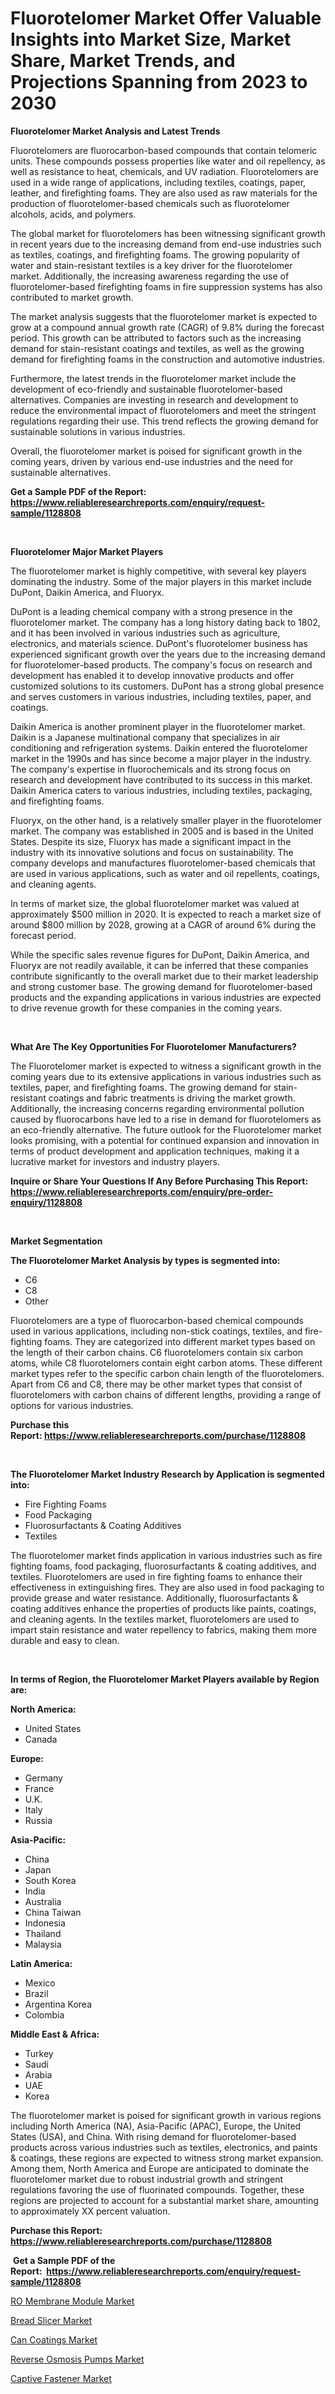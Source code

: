<p><h1>Fluorotelomer Market Offer Valuable Insights into Market Size, Market Share, Market Trends, and Projections Spanning from 2023 to 2030</h1></p><p><strong>Fluorotelomer Market Analysis and Latest Trends</strong></p>
<p><p>Fluorotelomers are fluorocarbon-based compounds that contain telomeric units. These compounds possess properties like water and oil repellency, as well as resistance to heat, chemicals, and UV radiation. Fluorotelomers are used in a wide range of applications, including textiles, coatings, paper, leather, and firefighting foams. They are also used as raw materials for the production of fluorotelomer-based chemicals such as fluorotelomer alcohols, acids, and polymers.</p><p>The global market for fluorotelomers has been witnessing significant growth in recent years due to the increasing demand from end-use industries such as textiles, coatings, and firefighting foams. The growing popularity of water and stain-resistant textiles is a key driver for the fluorotelomer market. Additionally, the increasing awareness regarding the use of fluorotelomer-based firefighting foams in fire suppression systems has also contributed to market growth.</p><p>The market analysis suggests that the fluorotelomer market is expected to grow at a compound annual growth rate (CAGR) of 9.8% during the forecast period. This growth can be attributed to factors such as the increasing demand for stain-resistant coatings and textiles, as well as the growing demand for firefighting foams in the construction and automotive industries.</p><p>Furthermore, the latest trends in the fluorotelomer market include the development of eco-friendly and sustainable fluorotelomer-based alternatives. Companies are investing in research and development to reduce the environmental impact of fluorotelomers and meet the stringent regulations regarding their use. This trend reflects the growing demand for sustainable solutions in various industries.</p><p>Overall, the fluorotelomer market is poised for significant growth in the coming years, driven by various end-use industries and the need for sustainable alternatives.</p></p>
<p><strong>Get a Sample PDF of the Report:&nbsp; <a href="https://www.reliableresearchreports.com/enquiry/request-sample/1128808">https://www.reliableresearchreports.com/enquiry/request-sample/1128808</a></strong></p>
<p>&nbsp;</p>
<p><strong>Fluorotelomer Major Market Players</strong></p>
<p><p>The fluorotelomer market is highly competitive, with several key players dominating the industry. Some of the major players in this market include DuPont, Daikin America, and Fluoryx.</p><p>DuPont is a leading chemical company with a strong presence in the fluorotelomer market. The company has a long history dating back to 1802, and it has been involved in various industries such as agriculture, electronics, and materials science. DuPont's fluorotelomer business has experienced significant growth over the years due to the increasing demand for fluorotelomer-based products. The company's focus on research and development has enabled it to develop innovative products and offer customized solutions to its customers. DuPont has a strong global presence and serves customers in various industries, including textiles, paper, and coatings.</p><p>Daikin America is another prominent player in the fluorotelomer market. Daikin is a Japanese multinational company that specializes in air conditioning and refrigeration systems. Daikin entered the fluorotelomer market in the 1990s and has since become a major player in the industry. The company's expertise in fluorochemicals and its strong focus on research and development have contributed to its success in this market. Daikin America caters to various industries, including textiles, packaging, and firefighting foams.</p><p>Fluoryx, on the other hand, is a relatively smaller player in the fluorotelomer market. The company was established in 2005 and is based in the United States. Despite its size, Fluoryx has made a significant impact in the industry with its innovative solutions and focus on sustainability. The company develops and manufactures fluorotelomer-based chemicals that are used in various applications, such as water and oil repellents, coatings, and cleaning agents.</p><p>In terms of market size, the global fluorotelomer market was valued at approximately $500 million in 2020. It is expected to reach a market size of around $800 million by 2028, growing at a CAGR of around 6% during the forecast period.</p><p>While the specific sales revenue figures for DuPont, Daikin America, and Fluoryx are not readily available, it can be inferred that these companies contribute significantly to the overall market due to their market leadership and strong customer base. The growing demand for fluorotelomer-based products and the expanding applications in various industries are expected to drive revenue growth for these companies in the coming years.</p></p>
<p>&nbsp;</p>
<p><strong>What Are The Key Opportunities For Fluorotelomer Manufacturers?</strong></p>
<p><p>The Fluorotelomer market is expected to witness a significant growth in the coming years due to its extensive applications in various industries such as textiles, paper, and firefighting foams. The growing demand for stain-resistant coatings and fabric treatments is driving the market growth. Additionally, the increasing concerns regarding environmental pollution caused by fluorocarbons have led to a rise in demand for fluorotelomers as an eco-friendly alternative. The future outlook for the Fluorotelomer market looks promising, with a potential for continued expansion and innovation in terms of product development and application techniques, making it a lucrative market for investors and industry players.</p></p>
<p><strong>Inquire or Share Your Questions If Any Before Purchasing This Report: <a href="https://www.reliableresearchreports.com/enquiry/pre-order-enquiry/1128808">https://www.reliableresearchreports.com/enquiry/pre-order-enquiry/1128808</a></strong></p>
<p>&nbsp;</p>
<p><strong>Market Segmentation</strong></p>
<p><strong>The Fluorotelomer Market Analysis by types is segmented into:</strong></p>
<p><ul><li>C6</li><li>C8</li><li>Other</li></ul></p>
<p><p>Fluorotelomers are a type of fluorocarbon-based chemical compounds used in various applications, including non-stick coatings, textiles, and fire-fighting foams. They are categorized into different market types based on the length of their carbon chains. C6 fluorotelomers contain six carbon atoms, while C8 fluorotelomers contain eight carbon atoms. These different market types refer to the specific carbon chain length of the fluorotelomers. Apart from C6 and C8, there may be other market types that consist of fluorotelomers with carbon chains of different lengths, providing a range of options for various industries.</p></p>
<p><strong>Purchase this Report:&nbsp;<a href="https://www.reliableresearchreports.com/purchase/1128808">https://www.reliableresearchreports.com/purchase/1128808</a></strong></p>
<p>&nbsp;</p>
<p><strong>The Fluorotelomer Market Industry Research by Application is segmented into:</strong></p>
<p><ul><li>Fire Fighting Foams</li><li>Food Packaging</li><li>Fluorosurfactants & Coating Additives</li><li>Textiles</li></ul></p>
<p><p>The fluorotelomer market finds application in various industries such as fire fighting foams, food packaging, fluorosurfactants & coating additives, and textiles. Fluorotelomers are used in fire fighting foams to enhance their effectiveness in extinguishing fires. They are also used in food packaging to provide grease and water resistance. Additionally, fluorosurfactants & coating additives enhance the properties of products like paints, coatings, and cleaning agents. In the textiles market, fluorotelomers are used to impart stain resistance and water repellency to fabrics, making them more durable and easy to clean.</p></p>
<p>&nbsp;</p>
<p><strong>In terms of Region, the Fluorotelomer Market Players available by Region are:</strong></p>
<p>
    <p> <strong> North America: </strong>
        <ul>
            <li>United States</li>
            <li>Canada</li>
        </ul>
        </p> 
    <p> <strong> Europe: </strong>
        <ul>
            <li>Germany</li>
            <li>France</li>
            <li>U.K.</li>
            <li>Italy</li>
            <li>Russia</li>
        </ul>
        </p> 
    <p> <strong> Asia-Pacific: </strong>
        <ul>
            <li>China</li>
            <li>Japan</li>
            <li>South Korea</li>
            <li>India</li>
            <li>Australia</li>
            <li>China Taiwan</li>
            <li>Indonesia</li>
            <li>Thailand</li>
            <li>Malaysia</li>
        </ul>
        </p> 
    <p> <strong> Latin America: </strong>
        <ul>
            <li>Mexico</li>
            <li>Brazil</li>
            <li>Argentina Korea</li>
            <li>Colombia</li>
        </ul>
        </p> 
    <p> <strong> Middle East & Africa: </strong>
        <ul>
            <li>Turkey</li>
            <li>Saudi</li>
            <li>Arabia</li>
            <li>UAE</li>
            <li>Korea</li>
        </ul>
    </p>
    </p>
<p><p>The fluorotelomer market is poised for significant growth in various regions including North America (NA), Asia-Pacific (APAC), Europe, the United States (USA), and China. With rising demand for fluorotelomer-based products across various industries such as textiles, electronics, and paints & coatings, these regions are expected to witness strong market expansion. Among them, North America and Europe are anticipated to dominate the fluorotelomer market due to robust industrial growth and stringent regulations favoring the use of fluorinated compounds. Together, these regions are projected to account for a substantial market share, amounting to approximately XX percent valuation.</p></p>
<p><strong>Purchase this Report: <a href="https://www.reliableresearchreports.com/purchase/1128808">https://www.reliableresearchreports.com/purchase/1128808</a></strong></p>
<p>&nbsp;<strong>Get a Sample PDF of the Report:&nbsp;&nbsp;<a href="https://www.reliableresearchreports.com/enquiry/request-sample/1128808">https://www.reliableresearchreports.com/enquiry/request-sample/1128808</a></strong></p>
<p><strong></strong></p>
<p><p><a href="https://medium.com/@giannicrona/ro-membrane-module-nbsp-market-focuses-on-market-share-size-and-projected-forecast-till-2030-fa08f9c74591">RO Membrane Module Market</a></p><p><a href="https://medium.com/@verlielesch1927/bread-slicer-market-analysis-its-cagr-market-segmentation-and-global-industry-overview-5af080dce03d">Bread Slicer Market</a></p><p><a href="https://github.com/GroverBarry/Market-Research-Report-List-2/blob/main/can-coatings-market.md">Can Coatings Market</a></p><p><a href="https://medium.com/@rossiezieme2023/reverse-osmosis-pumps-market-furnishes-information-on-market-share-market-trends-and-market-0ed194e7a377">Reverse Osmosis Pumps Market</a></p><p><a href="https://medium.com/@ursulastark1/captive-fastener-market-the-key-to-successful-business-strategy-forecast-till-2030-460ac4e9b18d">Captive Fastener Market</a></p></p>